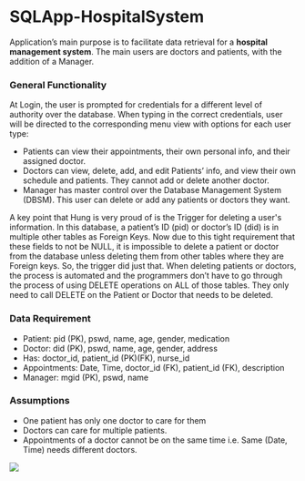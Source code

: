 # SQLApp-HospitalSystem

Application’s main purpose is to facilitate data retrieval for a **hospital management system**. The main users are doctors and patients, with the addition of a Manager.

### General Functionality

At Login, the user is prompted for credentials for a different level of authority over the database. When typing in the correct credentials, user will be directed to the corresponding menu view with options for each user type:

- Patients can view their appointments, their own personal info, and their assigned doctor.
- Doctors can view, delete, add, and edit Patients’ info, and view their own schedule and patients. They cannot add or delete another doctor.
- Manager has master control over the Database Management System (DBSM). This user can delete or add any patients or doctors they want.

A key point that Hung is very proud of is the Trigger for deleting a user's information. In this database, a patient’s ID (pid) or doctor’s ID (did) is in multiple other tables as Foreign Keys. Now due to this tight requirement that these fields to not be NULL, it is impossible to delete a patient or doctor from the database unless deleting them from other tables where they are Foreign keys. So, the trigger did just that. When deleting patients or doctors, the process is automated and the programmers don’t have to go through the process of using DELETE operations on ALL of those tables. They only need to call DELETE on the Patient or Doctor that needs to be deleted.

### Data Requirement

- Patient: pid (PK), pswd, name, age, gender, medication 
- Doctor: did (PK), pswd, name, age, gender, address 
- Has: doctor_id, patient_id (PK)(FK), nurse_id 
- Appointments: Date, Time, doctor_id (FK), patient_id (FK), description 
- Manager: mgid (PK), pswd, name

### Assumptions

- One patient has only one doctor to care for them
- Doctors can care for multiple patients.
- Appointments of a doctor cannot be on the same time i.e. Same (Date, Time) needs different doctors.

![](https://docs.github.com/assets/images/github-apps/content_reference_attachment.png_)
